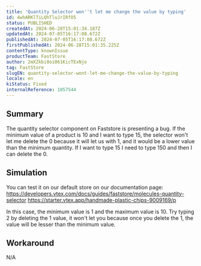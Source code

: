 ```yaml
---
title: 'Quantity Selector won''t let me change the value by typing'
id: 4whARKlTiLQhTluJrIRfO5
status: PUBLISHED
createdAt: 2024-06-28T15:01:34.187Z
updatedAt: 2024-07-05T16:17:08.672Z
publishedAt: 2024-07-05T16:17:08.672Z
firstPublishedAt: 2024-06-28T15:01:35.225Z
contentType: knownIssue
productTeam: FastStore
author: 2mXZkbi0oi061KicTExNjo
tag: FastStore
slugEN: quantity-selector-wont-let-me-change-the-value-by-typing
locale: en
kiStatus: Fixed
internalReference: 1057544
---
```


## Summary


The quantity selector component on Faststore is presenting a bug. If the minimum value of a product is 10 and I want to type 15, the selector won't let me delete the 0 because it will let us with 1, and it would be a lower value than the minimum quantity. If I want to type 15 I need to type 150 and then I can delete the 0.


##

## Simulation


You can test it on our default store on our documentation page:
https://developers.vtex.com/docs/guides/faststore/molecules-quantity-selector
https://starter.vtex.app/handmade-plastic-chips-9009169/p

In this case, the minimum value is 1 and the maximum value is 10.
Try typing 2 by deleting the 1 value, it won't let you because once you delete the 1, the value will be lesser than the minimum value.


##

## Workaround


N/A






